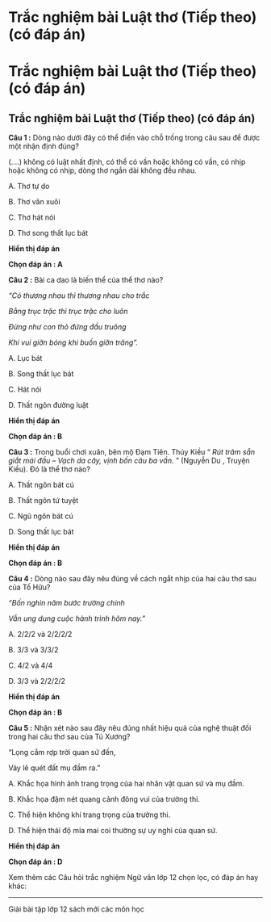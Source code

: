 # Trắc nghiệm bài Luật thơ (Tiếp theo) (có đáp án)

# Trắc nghiệm bài Luật thơ (Tiếp theo) (có đáp án)

## Trắc nghiệm bài Luật thơ (Tiếp theo) (có đáp án)

**Câu 1 :** Dòng nào dưới đây có thể điền vào chỗ trống trong câu sau để được một nhận định đúng? 

(….) không có luật nhất định, có thể có vần hoặc không có vần, có nhịp hoặc không có nhịp, dòng thơ ngắn dài không đều nhau. 

A. Thơ tự do

B. Thơ văn xuôi 

C. Thơ hát nói 

D. Thơ song thất lục bát 

**Hiển thị đáp án**

**Chọn đáp án : A**

**Câu 2 :** Bài ca dao là biến thể của thể thơ nào? 

_“Có thương nhau thì thương nhau cho trắc_

_Bằng trục trặc thì trục trặc cho luôn_

_Đừng như con thỏ đứng đầu truông_

_Khi vui giỡn bóng khi buồn giỡn trăng”._

A. Lục bát 

B. Song thất lục bát 

C. Hát nói 

D. Thất ngôn đường luật 

**Hiển thị đáp án**

**Chọn đáp án : B**

**Câu 3 :** Trong buổi chơi xuân, bên mộ Đạm Tiên. Thúy Kiều “ _Rút trâm sẵn giắt mái đầu – Vạch da cây, vịnh bốn câu ba vần._ ” (Nguyễn Du , Truyện Kiều). Đó là thể thơ nào? 

A. Thất ngôn bát cú 

B. Thất ngôn tứ tuyệt 

C. Ngũ ngôn bát cú 

D. Song thất lục bát 

**Hiển thị đáp án**

**Chọn đáp án : B**

**Câu 4 :** Dòng nào sau đây nêu đúng về cách ngắt nhịp của hai câu thơ sau của Tố Hữu? 

_“Bốn nghìn năm bước trường chinh_

_Vẫn ung dung cuộc hành trình hôm nay.”_

A. 2/2/2 và 2/2/2/2 

B. 3/3 và 3/3/2 

C. 4/2 và 4/4 

D. 3/3 và 2/2/2/2 

**Hiển thị đáp án**

**Chọn đáp án : B**

**Câu 5 :** Nhận xét nào sau đây nêu đúng nhất hiệu quả của nghệ thuật đối trong hai câu thơ sau của Tú Xương? 

“Lọng cắm rợp trời quan sứ đến, 

Váy lê quét đất mụ đầm ra.”

A. Khắc họa hình ảnh trang trọng của hai nhân vật quan sứ và mụ đầm.

B. Khắc họa đậm nét quang cảnh đông vui của trường thi. 

C. Thể hiện không khí trang trọng của trường thi. 

D. Thể hiện thái độ mỉa mai coi thường sự uy nghi của quan sứ. 

**Hiển thị đáp án**

**Chọn đáp án : D**

Xem thêm các Câu hỏi trắc nghiệm Ngữ văn lớp 12 chọn lọc, có đáp án hay khác:

* * *

Giải bài tập lớp 12 sách mới các môn học
